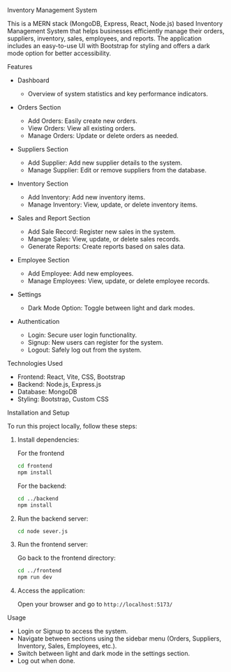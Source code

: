 
 Inventory Management System

This is a MERN stack (MongoDB, Express, React, Node.js) based Inventory Management System that helps businesses efficiently manage their orders, suppliers, inventory, sales, employees, and reports. 
The application includes an easy-to-use UI with Bootstrap for styling and offers a dark mode option for better accessibility. 

Features

- Dashboard
  - Overview of system statistics and key performance indicators.

- Orders Section
  - Add Orders: Easily create new orders.
  - View Orders: View all existing orders.
  - Manage Orders: Update or delete orders as needed.

- Suppliers Section
  - Add Supplier: Add new supplier details to the system.
  - Manage Supplier: Edit or remove suppliers from the database.

- Inventory Section
  - Add Inventory: Add new inventory items.
  - Manage Inventory: View, update, or delete inventory items.

- Sales and Report Section
  - Add Sale Record: Register new sales in the system.
  - Manage Sales: View, update, or delete sales records.
  - Generate Reports: Create reports based on sales data.

- Employee Section
  - Add Employee: Add new employees.
  - Manage Employees: View, update, or delete employee records.

- Settings
  - Dark Mode Option: Toggle between light and dark modes.

- Authentication
  - Login: Secure user login functionality.
  - Signup: New users can register for the system.
  - Logout: Safely log out from the system.

 Technologies Used

- Frontend: React, Vite, CSS, Bootstrap
- Backend: Node.js, Express.js
- Database: MongoDB
- Styling: Bootstrap, Custom CSS

 Installation and Setup

To run this project locally, follow these steps:


1. Install dependencies:

   For the frontend

   ```bash
   cd frontend
   npm install
   ```

   For the backend:

   ```bash
   cd ../backend
   npm install
   ```
2. Run the backend server:

   ```bash
   cd node sever.js
   ```

3. Run the frontend server:

   Go back to the frontend directory:

   ```bash
   cd ../frontend
   npm run dev
   ```

5. Access the application:

   Open your browser and go to  `http://localhost:5173/`

 Usage

- Login or Signup to access the system.
- Navigate between sections using the sidebar menu (Orders, Suppliers, Inventory, Sales, Employees, etc.).
- Switch between light and dark mode in the settings section.
- Log out when done.




